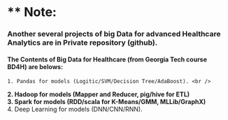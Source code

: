 # ** Note: 
### Another several projects of big Data for advanced Healthcare Analytics are in Private repository (github).
####  The Contents of Big Data for Healthcare (from Georgia Tech course BD4H) are belows:
    1. Pandas for models (Logitic/SVM/Decision Tree/AdaBoost). <br />
**2. Hadoop for models (Mapper and Reducer, pig/hive for ETL)** <br />
**3. Spark for models (RDD/scala for K-Means/GMM, MLLib/GraphX)** <br />
    4. Deep Learning for models (DNN/CNN/RNN).
<br>
<br>
<br>
<br>
<br>
